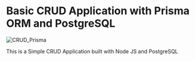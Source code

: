 # Basic CRUD Application with Prisma ORM and PostgreSQL

![CRUD_Prisma](https://github.com/Arindam200/PrismaCRUDApp/assets/109217591/2045e151-b4c5-4aa4-9c3f-b1f6460797d7)

This is a Simple CRUD Application built with Node JS and PostgreSQL
